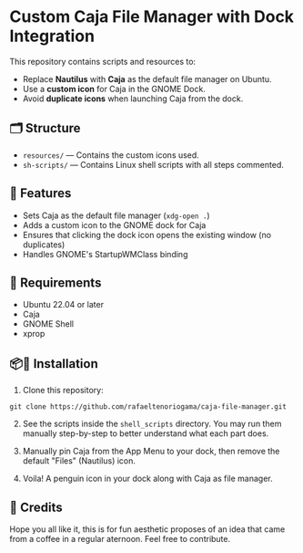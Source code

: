 # Custom Caja File Manager with Dock Integration

This repository contains scripts and resources to:

- Replace **Nautilus** with **Caja** as the default file manager on Ubuntu.
- Use a **custom icon** for Caja in the GNOME Dock.
- Avoid **duplicate icons** when launching Caja from the dock.

## 🗂️ Structure

- `resources/` — Contains the custom icons used.
- `sh-scripts/` — Contains Linux shell scripts with all steps commented.

## 🧩 Features

- Sets Caja as the default file manager (`xdg-open .`)
- Adds a custom icon to the GNOME dock for Caja
- Ensures that clicking the dock icon opens the existing window (no duplicates)
- Handles GNOME's StartupWMClass binding

## 🔧 Requirements

- Ubuntu 22.04 or later
- Caja
- GNOME Shell
- xprop

## 📦🐧 Installation

1. Clone this repository:

```
git clone https://github.com/rafaeltenoriogama/caja-file-manager.git
```

2. See the scripts inside the `shell_scripts` directory. You may run them manually step-by-step to better understand what each part does.

3. Manually pin Caja from the App Menu to your dock, then remove the default "Files" (Nautilus) icon.

4. Voila! A penguin icon in your dock along with Caja as file manager.

## 🐧 Credits

Hope you all like it, this is for fun aesthetic proposes of an idea that came from a coffee in a regular aternoon. Feel free to contribute.
